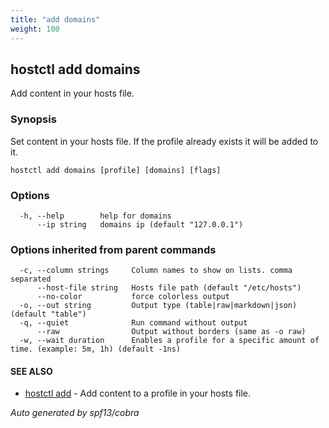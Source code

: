 ```yaml
---
title: "add domains"
weight: 100
---
```


## hostctl add domains

Add content in your hosts file.

### Synopsis


Set content in your hosts file.
If the profile already exists it will be added to it.

```
hostctl add domains [profile] [domains] [flags]
```

### Options

```
  -h, --help        help for domains
      --ip string   domains ip (default "127.0.0.1")
```

### Options inherited from parent commands

```
  -c, --column strings     Column names to show on lists. comma separated
      --host-file string   Hosts file path (default "/etc/hosts")
      --no-color           force colorless output
  -o, --out string         Output type (table|raw|markdown|json) (default "table")
  -q, --quiet              Run command without output
      --raw                Output without borders (same as -o raw)
  -w, --wait duration      Enables a profile for a specific amount of time. (example: 5m, 1h) (default -1ns)
```

#### SEE ALSO

* [hostctl add](/docs/cli-usage/add)	 - Add content to a profile in your hosts file.

*Auto generated by spf13/cobra*
